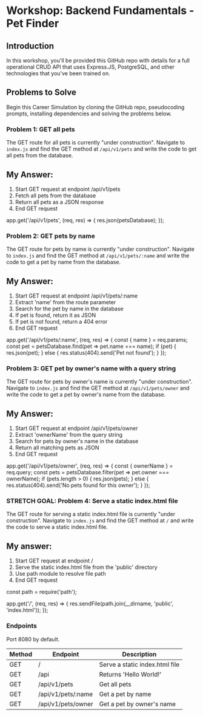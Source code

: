 # Workshop: Backend Fundamentals - Pet Finder

## Introduction

In this workshop, you'll be provided this GitHub repo with details for a full operational CRUD API that uses Express.JS, PostgreSQL, and other technologies that you've been trained on.

## Problems to Solve

Begin this Career Simulation by cloning the GitHub repo, pseudocoding prompts, installing dependencies and solving the problems below.

### Problem 1: GET all pets

The GET route for all pets is currently "under construction". Navigate to `index.js` and find the GET method at `/api/v1/pets` and write the code to get all pets from the database.

## My Answer:

1. Start GET request at endpoint /api/v1/pets
2. Fetch all pets from the database
3. Return all pets as a JSON response
4. End GET request

app.get('/api/v1/pets', (req, res) => {
res.json(petsDatabase);
});

### Problem 2: GET pets by name

The GET route for pets by name is currently "under construction". Navigate to `index.js` and find the GET method at `/api/v1/pets/:name` and write the code to get a pet by name from the database.

## My Answer:

1. Start GET request at endpoint /api/v1/pets/:name
2. Extract 'name' from the route parameter
3. Search for the pet by name in the database
4. If pet is found, return it as JSON
5. If pet is not found, return a 404 error
6. End GET request

app.get('/api/v1/pets/:name', (req, res) => {
const { name } = req.params;
const pet = petsDatabase.find(pet => pet.name === name);
if (pet) {
res.json(pet);
} else {
res.status(404).send('Pet not found');
}
});

### Problem 3: GET pet by owner's name with a query string

The GET route for pets by owner's name is currently "under construction". Navigate to `index.js` and find the GET method at `/api/v1/pets/owner` and write the code to get a pet by owner's name from the database.

## My Answer:

1. Start GET request at endpoint /api/v1/pets/owner
2. Extract 'ownerName' from the query string
3. Search for pets by owner's name in the database
4. Return all matching pets as JSON
5. End GET request

app.get('/api/v1/pets/owner', (req, res) => {
const { ownerName } = req.query;
const pets = petsDatabase.filter(pet => pet.owner === ownerName);
if (pets.length > 0) {
res.json(pets);
} else {
res.status(404).send('No pets found for this owner');
}
});

### STRETCH GOAL: Problem 4: Serve a static index.html file

The GET route for serving a static index.html file is currently "under construction". Navigate to `index.js` and find the GET method at `/` and write the code to serve a static index.html file.

## My answer:

1. Start GET request at endpoint /
2. Serve the static index.html file from the 'public' directory
3. Use path module to resolve file path
4. End GET request

const path = require('path');

app.get('/', (req, res) => {
res.sendFile(path.join(\_\_dirname, 'public', 'index.html'));
});

### Endpoints

Port 8080 by default.

| Method | Endpoint           | Description                    |
| ------ | ------------------ | ------------------------------ |
| GET    | /                  | Serve a static index.html file |
| GET    | /api               | Returns 'Hello World!'         |
| GET    | /api/v1/pets       | Get all pets                   |
| GET    | /api/v1/pets/:name | Get a pet by name              |
| GET    | /api/v1/pets/owner | Get a pet by owner's name      |
